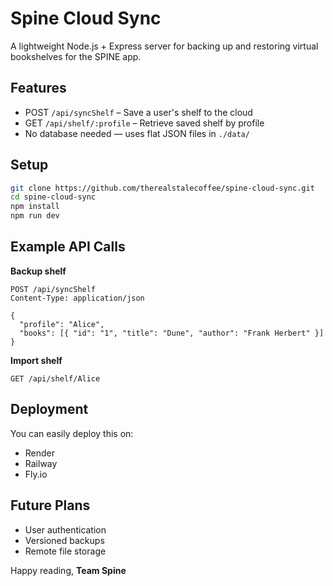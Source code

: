 # Spine Cloud Sync

A lightweight Node.js + Express server for backing up and restoring virtual bookshelves for the SPINE app.

## Features

- POST `/api/syncShelf` – Save a user's shelf to the cloud
- GET `/api/shelf/:profile` – Retrieve saved shelf by profile
- No database needed — uses flat JSON files in `./data/`

## Setup

```bash
git clone https://github.com/therealstalecoffee/spine-cloud-sync.git
cd spine-cloud-sync
npm install
npm run dev
```

## Example API Calls

**Backup shelf**
```http
POST /api/syncShelf
Content-Type: application/json

{
  "profile": "Alice",
  "books": [{ "id": "1", "title": "Dune", "author": "Frank Herbert" }]
}
```

**Import shelf**
```http
GET /api/shelf/Alice
```

## Deployment

You can easily deploy this on:

- Render
- Railway
- Fly.io

## Future Plans

- User authentication
- Versioned backups
- Remote file storage

Happy reading,
**Team Spine**